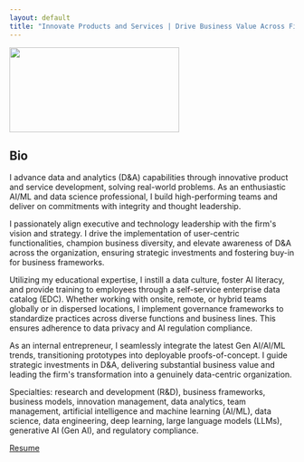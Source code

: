 ```yaml
---
layout: default
title: "Innovate Products and Services | Drive Business Value Across Firm’s Functions and Lines of Business"
---
```


<img src="/assets/images/Wim_Verleyen_headshot.png"  width="300" height="150">

## Bio

I advance data and analytics (D&A) capabilities through innovative product and service development, solving real-world problems. As an enthusiastic AI/ML and data science professional, I build high-performing teams and deliver on commitments with integrity and thought leadership.

I passionately align executive and technology leadership with the firm's vision and strategy. I drive the implementation of user-centric functionalities, champion business diversity, and elevate awareness of D&A across the organization, ensuring strategic investments and fostering buy-in for business frameworks.

Utilizing my educational expertise, I instill a data culture, foster AI literacy, and provide training to employees through a self-service enterprise data catalog (EDC). Whether working with onsite, remote, or hybrid teams globally or in dispersed locations, I implement governance frameworks to standardize practices across diverse functions and business lines. This ensures adherence to data privacy and AI regulation compliance.

As an internal entrepreneur, I seamlessly integrate the latest Gen AI/AI/ML trends, transitioning prototypes into deployable proofs-of-concept. I guide strategic investments in D&A, delivering substantial business value and leading the firm's transformation into a genuinely data-centric organization.

Specialties: research and development (R&D), business frameworks, business models, innovation management, data analytics, team management, artificial intelligence and machine learning (AI/ML), data science, data engineering, deep learning, large language models (LLMs), generative AI (Gen AI), and regulatory compliance.

[Resume](/assets/pdfs/Verleyen_Wim_resume.pdf)
